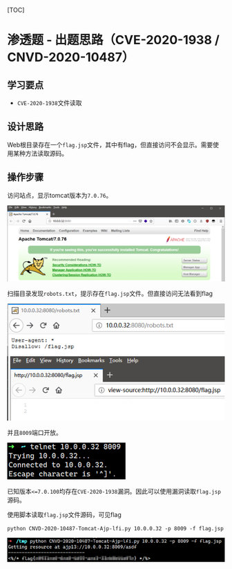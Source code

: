 [TOC]

# 渗透题 - 出题思路（CVE-2020-1938 / CNVD-2020-10487）

## 学习要点

+ `CVE-2020-1938`文件读取

## 设计思路

Web根目录存在一个`flag.jsp`文件，其中有flag，但直接访问不会显示。需要使用某种方法读取源码。

## 操作步骤

访问站点，显示tomcat版本为`7.0.76`。

![image-20200316140228539](README.assets/image-20200316140228539.png)

扫描目录发现`robots.txt`，提示存在`flag.jsp`文件。但直接访问无法看到flag

![image-20200316141402069](README.assets/image-20200316141402069.png)



并且`8009`端口开放。

![image-20200316140521723](README.assets/image-20200316140521723.png)

已知版本`<=7.0.100`均存在`CVE-2020-1938`漏洞。因此可以使用漏洞读取`flag.jsp`源码。



使用脚本读取`flag.jsp`文件源码，可见flag

```
python CNVD-2020-10487-Tomcat-Ajp-lfi.py 10.0.0.32 -p 8009 -f flag.jsp
```

![image-20200316141245443](README.assets/image-20200316141245443.png)